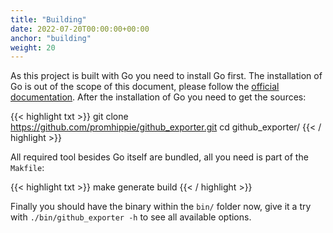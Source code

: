 ```yaml
---
title: "Building"
date: 2022-07-20T00:00:00+00:00
anchor: "building"
weight: 20
---
```


As this project is built with Go you need to install Go first. The installation
of Go is out of the scope of this document, please follow the
[official documentation][golang]. After the installation of Go you need to get
the sources:

{{< highlight txt >}}
git clone https://github.com/promhippie/github_exporter.git
cd github_exporter/
{{< / highlight >}}

All required tool besides Go itself are bundled, all you need is part of the
`Makfile`:

{{< highlight txt >}}
make generate build
{{< / highlight >}}

Finally you should have the binary within the `bin/` folder now, give it a try
with `./bin/github_exporter -h` to see all available options.

[golang]: https://golang.org/doc/install
